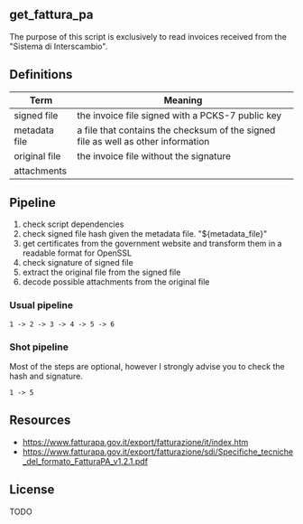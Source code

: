 ## get_fattura_pa

The purpose of this script is exclusively to read invoices received from the
"Sistema di Interscambio".

## Definitions

| Term | Meaning |
|------|---------|
| signed file | the invoice file signed with a PCKS-7 public key |
| metadata file | a file that contains the checksum of the signed file as well as other information |
| original file | the invoice file without the signature |
| attachments | 

## Pipeline

1. check script dependencies
2. check signed file hash given the metadata file. "${metadata_file}" 
3. get certificates from the government website and transform them in a readable format for OpenSSL
4. check signature of signed file
5. extract the original file from the signed file 
6. decode possible attachments from the original file

### Usual pipeline

    1 -> 2 -> 3 -> 4 -> 5 -> 6

### Shot pipeline

Most of the steps are optional, however I strongly advise you to check the 
hash and signature.

    1 -> 5

## Resources

- https://www.fatturapa.gov.it/export/fatturazione/it/index.htm
- https://www.fatturapa.gov.it/export/fatturazione/sdi/Specifiche_tecniche_del_formato_FatturaPA_v1.2.1.pdf

## License

TODO
